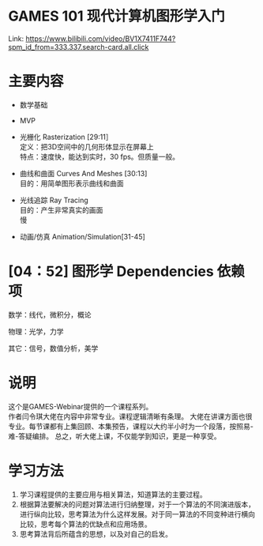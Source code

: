 # GAMES 101 现代计算机图形学入门

Link: https://www.bilibili.com/video/BV1X7411F744?spm_id_from=333.337.search-card.all.click

# 主要内容

- 数学基础
- MVP
- 光栅化 Rasterization [29:11］  
定义：把3D空间中的几何形体显示在屏幕上  
特点：速度快，能达到实时，30 fps。但质量一般。

- 曲线和曲面 Curves And Meshes  [30:13]   
目的：用简单图形表示曲线和曲面

- 光线追踪 Ray Tracing  
目的：产生非常真实的画面  
慢

- 动画/仿真 Animation/Simulation[31-45]

# [04：52] 图形学 Dependencies 依赖项

数学：线代，微积分，概论  

物理：光学，力学  

其它：信号，数值分析，美学
  
# 说明

这个是GAMES-Webinar提供的一个课程系列。  
作者闫令琪大佬在内容中非常专业。课程逻辑清晰有条理。
大佬在讲课方面也很专业。每节课都有上集回顾、本集预告，课程以大约半小时为一个段落，按照易-难-答疑编排。
总之，听大佬上课，不仅能学到知识，更是一种享受。  

# 学习方法

1. 学习课程提供的主要应用与相关算法，知道算法的主要过程。  
2. 根据算法要解决的问题对算法进行归纳整理，对于一个算法的不同演进版本，进行纵向比较，思考算法为什么这样发展。对于同一算法的不同变种进行横向比较，思考每个算法的优缺点和应用场景。  
3. 思考算法背后所蕴含的思想，以及对自己的启发。
